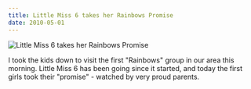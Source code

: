 ```yaml
---
title: Little Miss 6 takes her Rainbows Promise
date: 2010-05-01
---
```


![Little Miss 6 takes her Rainbows Promise](https://source.unsplash.com/03UCoidYvXw/1600x900)

I took the kids down to visit the first "Rainbows" group in our area this morning. Little Miss 6 has been going since it started, and today the first girls took their "promise" - watched by very proud parents.